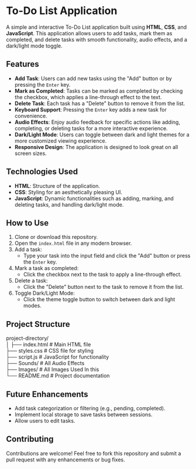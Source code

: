 # To-Do List Application

A simple and interactive To-Do List application built using **HTML**, **CSS**, and **JavaScript**. This application allows users to add tasks, mark them as completed, and delete tasks with smooth functionality, audio effects, and a dark/light mode toggle.

## Features

- **Add Task**: Users can add new tasks using the "Add" button or by pressing the `Enter` key.
- **Mark as Completed**: Tasks can be marked as completed by checking the checkbox, which applies a line-through effect to the text.
- **Delete Task**: Each task has a "Delete" button to remove it from the list.
- **Keyboard Support**: Pressing the `Enter` key adds a new task for convenience.
- **Audio Effects**: Enjoy audio feedback for specific actions like adding, completing, or deleting tasks for a more interactive experience.
- **Dark/Light Mode**: Users can toggle between dark and light themes for a more customized viewing experience.
- **Responsive Design**: The application is designed to look great on all screen sizes.

## Technologies Used

- **HTML**: Structure of the application.
- **CSS**: Styling for an aesthetically pleasing UI.
- **JavaScript**: Dynamic functionalities such as adding, marking, and deleting tasks, and handling dark/light mode.
  
## How to Use

1. Clone or download this repository.
2. Open the `index.html` file in any modern browser.
3. Add a task:
   - Type your task into the input field and click the "Add" button or press the `Enter` key.
4. Mark a task as completed:
   - Click the checkbox next to the task to apply a line-through effect.
5. Delete a task:
   - Click the "Delete" button next to the task to remove it from the list.
6. Toggle Dark/Light Mode:
   - Click the theme toggle button to switch between dark and light modes.

## Project Structure

project-directory/ <br>
│
├── index.html # Main HTML file <br>
├── styles.css # CSS file for styling <br>
├── script.js  # JavaScript for functionality<br>
├── Sounds/    # All Audio Effects<br>
├── Images/    # All Images Used In this<br>
└── README.md  # Project documentation<br>

## Future Enhancements

- Add task categorization or filtering (e.g., pending, completed).
- Implement local storage to save tasks between sessions.
- Allow users to edit tasks.

## Contributing

Contributions are welcome! Feel free to fork this repository and submit a pull request with any enhancements or bug fixes.
